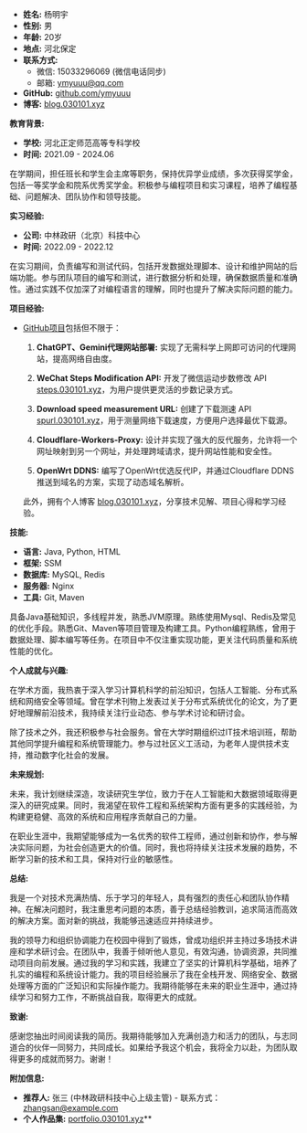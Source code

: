 
- **姓名:** 杨明宇
- **性别:** 男
- **年龄:** 20岁
- **地点:** 河北保定
- **联系方式:** 
  - 微信: 15033296069 (微信电话同步)
  - 邮箱: ymyuuu@qq.com
- **GitHub:** [github.com/ymyuuu](https://github.com/ymyuuu)
- **博客:** [blog.030101.xyz](https://blog.030101.xyz)

**教育背景:**

- **学校:** 河北正定师范高等专科学校
- **时间:** 2021.09 - 2024.06

在学期间，担任班长和学生会主席等职务，保持优异学业成绩，多次获得奖学金，包括一等奖学金和院系优秀奖学金。积极参与编程项目和实习课程，培养了编程基础、问题解决、团队协作和领导技能。

**实习经验:**

- **公司:** 中林政研（北京）科技中心
- **时间:** 2022.09 - 2022.12

在实习期间，负责编写和测试代码，包括开发数据处理脚本、设计和维护网站的后端功能。参与团队项目的编写和测试，进行数据分析和处理，确保数据质量和准确性。通过实践不仅加深了对编程语言的理解，同时也提升了解决实际问题的能力。

**项目经验:**

- [GitHub项目](https://github.com/ymyuuu)包括但不限于：

   1. **ChatGPT、Gemini代理网站部署:** 实现了无需科学上网即可访问的代理网站，提高网络自由度。
   
   2. **WeChat Steps Modification API:** 开发了微信运动步数修改 API [steps.030101.xyz](https://steps.030101.xyz)，为用户提供更灵活的步数记录方式。
   
   3. **Download speed measurement URL:** 创建了下载测速 API [spurl.030101.xyz](https://spurl.030101.xyz)，用于测量网络下载速度，方便用户选择最优下载源。
   
   4. **Cloudflare-Workers-Proxy:** 设计并实现了强大的反代服务，允许将一个网址映射到另一个网址，并处理跨域请求，提升网站性能和安全性。
   
   5. **OpenWrt DDNS:** 编写了OpenWrt优选反代IP，并通过Cloudflare DDNS推送到域名的方案，实现了动态域名解析。

   此外，拥有个人博客 [blog.030101.xyz](https://blog.030101.xyz)，分享技术见解、项目心得和学习经验。

**技能:**

- **语言:** Java, Python, HTML
- **框架:** SSM
- **数据库:** MySQL, Redis
- **服务器:** Nginx
- **工具:** Git, Maven

具备Java基础知识，多线程并发，熟悉JVM原理。熟练使用Mysql、Redis及常见的优化手段。熟悉Git、Maven等项目管理及构建工具。Python编程熟练，曾用于数据处理、脚本编写等任务。在项目中不仅注重实现功能，更关注代码质量和系统性能的优化。

**个人成就与兴趣:**

在学术方面，我热衷于深入学习计算机科学的前沿知识，包括人工智能、分布式系统和网络安全等领域。曾在学术刊物上发表过关于分布式系统优化的论文，为了更好地理解前沿技术，我持续关注行业动态、参与学术讨论和研讨会。

除了技术之外，我还积极参与社会服务。曾在大学时期组织过IT技术培训班，帮助其他同学提升编程和系统管理能力。参与过社区义工活动，为老年人提供技术支持，推动数字化社会的发展。

**未来规划:**

未来，我计划继续深造，攻读研究生学位，致力于在人工智能和大数据领域取得更深入的研究成果。同时，我渴望在软件工程和系统架构方面有更多的实践经验，为构建更稳健、高效的系统和应用程序贡献自己的力量。

在职业生涯中，我期望能够成为一名优秀的软件工程师，通过创新和协作，参与解决实际问题，为社会创造更大的价值。同时，我也将持续关注技术发展的趋势，不断学习新的技术和工具，保持对行业的敏感性。

**总结:**

我是一个对技术充满热情、乐于学习的年轻人，具有强烈的责任心和团队协作精神。在解决问题时，我注重思考问题的本质，善于总结经验教训，追求简洁而高效的解决方案。面对新的挑战，我能够迅速适应并持续进步。

我的领导力和组织协调能力在校园中得到了锻炼，曾成功组织并主持过多场技术讲座和学术研讨会。在团队中，我善于倾听他人意见，有效沟通，协调资源，共同推动项目向前发展。通过我的学习和实践，我建立了坚实的计算机科学基础，培养了扎实的编程和系统设计能力。我的项目经验展示了我在全栈开发、网络安全、数据处理等方面的广泛知识和实际操作能力。我期待能够在未来的职业生涯中，通过持续学习和努力工作，不断挑战自我，取得更大的成就。

**致谢:**

感谢您抽出时间阅读我的简历。我期待能够加入充满创造力和活力的团队，与志同道合的伙伴一同努力，共同成长。如果给予我这个机会，我将全力以赴，为团队取得更多的成就而努力。谢谢！

**附加信息:**

- **推荐人:** 张三 (中林政研科技中心上级主管) - 联系方式：zhangsan@example.com
- **个人作品集:** [portfolio.030101.xyz](https://portfolio.030101.xyz)**
